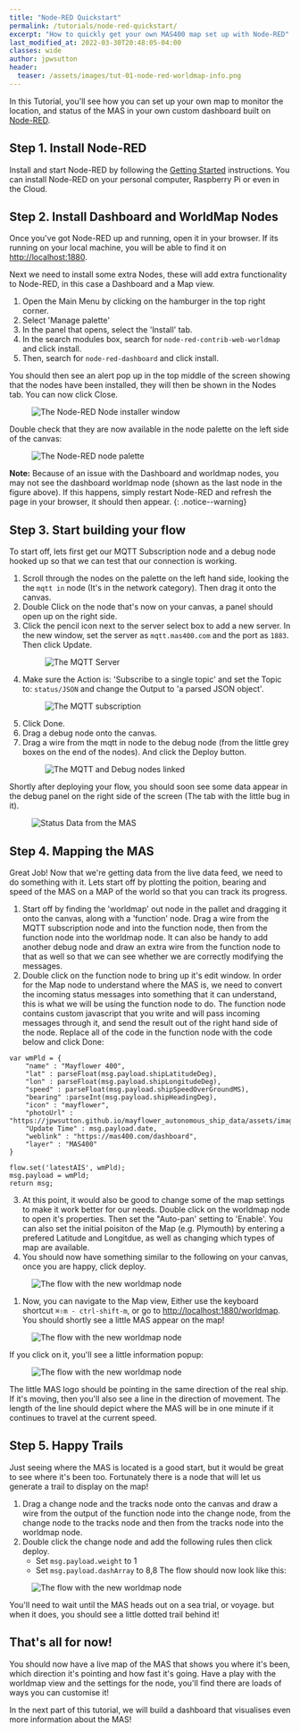 ```yaml
---
title: "Node-RED Quickstart"
permalink: /tutorials/node-red-quickstart/
excerpt: "How to quickly get your own MAS400 map set up with Node-RED"
last_modified_at: 2022-03-30T20:48:05-04:00
classes: wide
author: jpwsutton
header:
  teaser: /assets/images/tut-01-node-red-worldmap-info.png
---
```


In this Tutorial, you'll see how you can set up your own map to monitor the location, and status of the MAS in your own custom dashboard built on [Node-RED](https://nodered.org/).

## Step 1. Install Node-RED

Install and start Node-RED by following the [Getting Started](https://nodered.org/docs/getting-started/) instructions. You can install Node-RED on your personal computer, Raspberry Pi or even in the Cloud.

## Step 2. Install Dashboard and WorldMap Nodes

Once you've got Node-RED up and running, open it in your browser. If its running on your local machine, you will be able to find it on [http://localhost:1880](http://localhost:1880).

Next we need to install some extra Nodes, these will add extra functionality to Node-RED, in this case a Dashboard and a Map view.

1. Open the Main Menu by clicking on the hamburger in the top right corner.
2. Select 'Manage palette'
3. In the panel that opens, select the 'Install' tab.
4. In the search modules box, search for `node-red-contrib-web-worldmap` and click install.
5. Then, search for `node-red-dashboard` and click install.

You should then see an alert pop up in the top middle of the screen showing that the nodes have been installed, they will then be shown in the Nodes tab. You can now click Close.

<figure>
  <img src="{{ '/assets/images/tut-01-node-red-node-install.png' | relative_url }}" alt="The Node-RED Node installer window">
</figure>

Double check that they are now available in the node palette on the left side of the canvas:
<figure>
  <img src="{{ '/assets/images/tut-01-node-red-nodes.png' | relative_url }}" alt="The Node-RED node palette">
</figure>


**Note:** Because of an issue with the Dashboard and worldmap nodes, you may not see the dashboard worldmap node (shown as the last node in the figure above). If this happens, simply restart Node-RED and refresh the page in your browser, it should then appear.
{: .notice--warning}


## Step 3. Start building your flow

To start off, lets first get our MQTT Subscription node and a debug node hooked up so that we can test that our connection is working.

1. Scroll through the nodes on the palette on the left hand side, looking the the `mqtt in` node (It's in the network category). Then drag it onto the canvas.
2. Double Click on the node that's now on your canvas, a panel should open up on the right side.
3. Click the pencil icon next to the server select box to add a new server. In the new window, set the server as `mqtt.mas400.com` and the port as `1883`. Then click Update.
   <figure>
      <img src="{{ '/assets/images/tut-01-node-red-mqtt-server.png' | relative_url }}" alt="The MQTT Server">
   </figure>      
4. Make sure the Action is: 'Subscribe to a single topic' and set the Topic to: `status/JSON` and change the Output to 'a parsed JSON object'.
   <figure>
      <img src="{{ '/assets/images/tut-01-node-red-mqtt-sub.png' | relative_url }}" alt="The MQTT subscription">
   </figure>   
5. Click Done.
6. Drag a debug node onto the canvas.
7. Drag a wire from the mqtt in node to the debug node (from the little grey boxes on the end of the nodes). And click the Deploy button.
   <figure>
      <img src="{{ '/assets/images/tut-01-node-red-mqtt-debug.png' | relative_url }}" alt="The MQTT and Debug nodes linked">
   </figure>   

Shortly after deploying your flow, you should soon see some data appear in the debug panel on the right side of the screen (The tab with the little bug in it).


<figure>
   <img src="{{ '/assets/images/tut-01-node-red-mqtt-debug-data.png' | relative_url }}" alt="Status Data from the MAS">
</figure>   


## Step 4. Mapping the MAS

Great Job! Now that we're getting data from the live data feed, we need to do something with it. Lets start off by plotting the poition, bearing and speed of the MAS on a MAP of the world so that you can track its progress.

1. Start off by finding the 'worldmap' out node in the pallet and dragging it onto the canvas, along with a 'function' node. Drag a wire from the MQTT subscription node and into the function node, then from the function node into the worldmap node. It can also be handy to add another debug node and draw an extra wire from the function node to that as well so that we can see whether we are correctly modifying the messages.
2. Double click on the function node to bring up it's edit window. In order for the Map node to understand where the MAS is, we need to convert the incoming status messages into something that it can understand, this is what we will be using the function node to do. The function node contains custom javascript that you write and will pass incoming messages through it, and send the result out of the right hand side of the node. Replace all of the code in the function node with the code below and click Done:

```
var wmPld = {
    "name" : "Mayflower 400",
    "lat" : parseFloat(msg.payload.shipLatitudeDeg),
    "lon" : parseFloat(msg.payload.shipLongitudeDeg),
    "speed" : parseFloat(msg.payload.shipSpeedOverGroundMS),
    "bearing" :parseInt(msg.payload.shipHeadingDeg),
    "icon" : "mayflower",
    "photoUrl" : "https://jpwsutton.github.io/mayflower_autonomous_ship_data/assets/images/mas_header.jpg",
    "Update Time" : msg.payload.date,
    "weblink" : "https://mas400.com/dashboard",
    "layer" : "MAS400"
}

flow.set('latestAIS', wmPld);
msg.payload = wmPld;
return msg;
```

3. At this point, it would also be good to change some of the map settings to make it work better for our needs. Double click on the worldmap node to open it's properties. Then set the "Auto-pan' setting to 'Enable'. You can also set the initial poisiton of the Map (e.g. Plymouth) by entering a prefered Latitude and Longitdue, as well as changing which types of map are available.
4. You should now have something similar to the following on your canvas, once you are happy, click deploy.
   
<figure>
   <img src="{{ '/assets/images/tut-01-node-red-worldmap-flow.png' | relative_url }}" alt="The flow with the new worldmap node">
</figure>   

1. Now, you can navigate to the Map view, Either use the keyboard shortcut `⌘⇧m - ctrl-shift-m`, or go to [http://localhost:1880/worldmap](http://localhost:1880/worldmap). You should shortly see a little MAS appear on the map!
<figure>
   <img src="{{ '/assets/images/tut-01-node-red-worldmap.png' | relative_url }}" alt="The flow with the new worldmap node">
</figure>   

If you click on it, you'll see a little information popup:
<figure>
   <img src="{{ '/assets/images/tut-01-node-red-worldmap-info.png' | relative_url }}" alt="The flow with the new worldmap node">
</figure>   

The little MAS logo should be pointing in the same direction of the real ship. If it's moving, then you'll also see a line in the direction of movement. The length of the line should depict where the MAS will be in one minute if it continues to travel at the current speed.


## Step 5. Happy Trails
Just seeing where the MAS is located is a good start, but it would be great to see where it's been too. Fortunately there is a node that will let us generate a trail to display on the map!

1. Drag a change node and the tracks node onto the canvas and draw a wire from the output of the function node into the change node, from the change node to the tracks node and then from the tracks node into the worldmap node.
2. Double click the change node and add the following rules then click deploy.
   -  Set `msg.payload.weight` to 1
   -  Set `msg.payload.dashArray` to 8,8
  The flow should now look like this:
<figure>
   <img src="{{ '/assets/images/tut-01-node-red-worldmap-track-flow.png' | relative_url }}" alt="The flow with the new worldmap node">
</figure>   

You'll need to wait until the MAS heads out on a sea trial, or voyage. but when it does, you should see a little dotted trail behind it!

## That's all for now!

You should now have a live map of the MAS that shows you where it's been, which direction it's pointing and how fast it's going. Have a play with the worldmap view and the settings for the node, you'll find there are loads of ways you can customise it!

In the next part of this tutorial, we will build a dashboard that visualises even more information about the MAS!